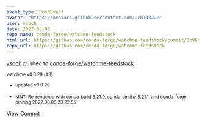 ```yaml
---
event_type: PushEvent
avatar: "https://avatars.githubusercontent.com/u/814322?"
user: vsoch
date: 2022-08-06
repo_name: conda-forge/watchme-feedstock
html_url: https://github.com/conda-forge/watchme-feedstock/commit/3c96a3652c13116ddb2d1ce42985c13967530926
repo_url: https://github.com/conda-forge/watchme-feedstock
---
```


<a href='https://github.com/vsoch' target='_blank'>vsoch</a> pushed to <a href='https://github.com/conda-forge/watchme-feedstock' target='_blank'>conda-forge/watchme-feedstock</a>

<small>watchme v0.0.29 (#3)

* updated v0.0.29

* MNT: Re-rendered with conda-build 3.21.9, conda-smithy 3.21.1, and conda-forge-pinning 2022.08.05.23.22.55</small>

<a href='https://github.com/conda-forge/watchme-feedstock/commit/3c96a3652c13116ddb2d1ce42985c13967530926' target='_blank'>View Commit</a>